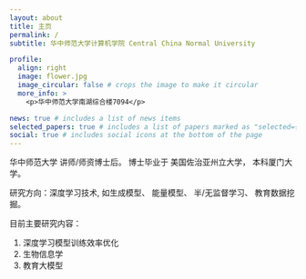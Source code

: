 ```yaml
---
layout: about
title: 主页
permalink: /
subtitle: 华中师范大学计算机学院 Central China Normal University

profile:
  align: right
  image: flower.jpg
  image_circular: false # crops the image to make it circular
  more_info: >
    <p>华中师范大学南湖综合楼7094</p>

news: true # includes a list of news items
selected_papers: true # includes a list of papers marked as "selected={true}"
social: true # includes social icons at the bottom of the page
---
```


华中师范大学 讲师/师资博士后。 博士毕业于 美国佐治亚州立大学， 本科厦门大学。

研究方向：深度学习技术, 如生成模型、 能量模型、 半/无监督学习、 教育数据挖掘。

目前主要研究内容：

1. 深度学习模型训练效率优化
2. 生物信息学
3. 教育大模型

